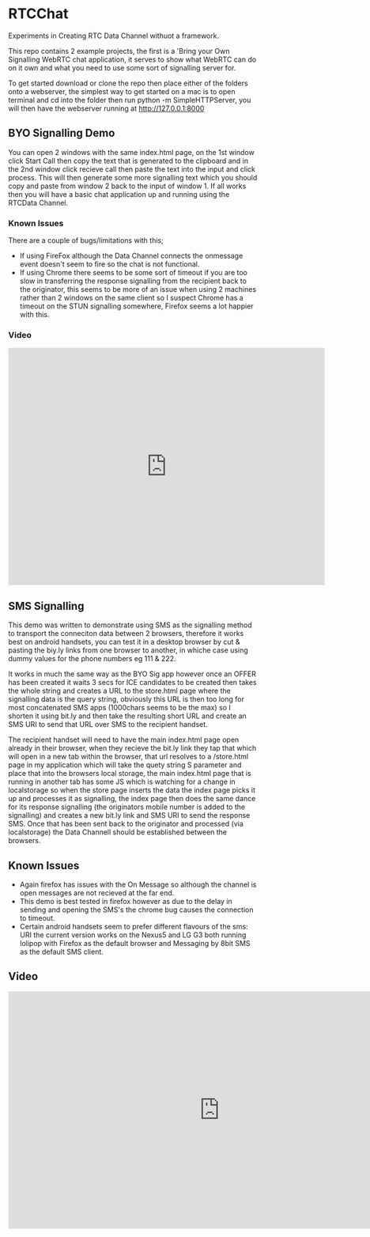 # RTCChat
Experiments in Creating RTC Data Channel withuot a framework.

This repo contains 2 example projects, the first is a 'Bring your Own Signalling WebRTC chat application, it serves to show what WebRTC can do on it own and what you need to use some sort of signalling server for.

To get started download or clone the repo then place either of the folders onto a webserver, the simplest way to get started on a mac is to open terminal and cd into the folder then run python -m SimpleHTTPServer, you will then have the webserver running at http://127.0.0.1:8000

## BYO Signalling Demo
You can open 2 windows with the same index.html page, on the 1st window click Start Call then copy the text that is generated to the clipboard and in the 2nd window click recieve call then paste the text into the input and click process. This will then generate some more signalling text which you should copy and paste from window 2 back to the input of window 1. If all works then you will have a basic chat application up and running using the RTCData Channel.

### Known Issues
There are a couple of bugs/limitations with this;
* If using FireFox although the Data Channel connects the onmessage event doesn't seem to fire so the chat is not functional.
* If using Chrome there seems to be some sort of timeout if you are too slow in transferring the response signalling from the recipient back to the originator, this seems to be more of an issue when using 2 machines rather than 2 windows on the same client so I suspect Chrome has a timeout on the STUN signalling somewhere, Firefox seems a lot happier with this.

### Video
<iframe width="640" height="480" src="https://www.youtube.com/embed/TWl08wI_eb8" frameborder="0" allowfullscreen></iframe>

## SMS Signalling
This demo was written to demonstrate using SMS as the signalling method to transport the conneciton data between 2 browsers, therefore it works best on android handsets, you can test it in a desktop browser by cut & pasting the biy.ly links from one browser to another, in whiche case using dummy values for the phone numbers eg 111 & 222.

It works in much the same way as the BYO Sig app however once an OFFER  has been created it waits 3 secs for ICE candidates to be created then takes the whole string and creates a URL to the store.html page where the signalling data is the query string, obviously this URL is then too long for most concatenated SMS apps (1000chars seems to be the max) so I shorten it using bit.ly and then take the resulting short URL and create an SMS URI to send that URL over SMS to the recipient handset.

The recipient handset will need to have the main index.html page open already in their browser, when they recieve the bit.ly link they tap that which will open in a new tab within the browser, that url resolves to a /store.html page in my application which will take the quety string S parameter and place that into the browsers local storage, the main index.html page that is running in another tab has some JS which is watching for a change in localstorage so when the store page inserts the data the index page picks it up and processes it as signalling, the index page then does the same dance for its response signalling (the originators mobile number is added to the signalling) and creates a new bit.ly link and SMS URI to send the response SMS. Once that has been sent back to the originator and processed (via localstorage) the Data Channell should be established between the browsers.

## Known Issues
* Again firefox has issues with the On Message so although the channel is open messages are not recieved at the far end.
* This demo is best tested in firefox however as due to the delay in sending and opening the SMS's the chrome bug causes the connection to timeout.
* Certain android handsets seem to prefer different flavours of the sms: URI the current version works on the Nexus5 and LG G3 both running lolipop with Firefox as the default browser and Messaging by 8bit SMS as the default SMS client.


## Video
<iframe width="853" height="480" src="https://www.youtube.com/embed/88MQfHZvQj8" frameborder="0" allowfullscreen></iframe>


